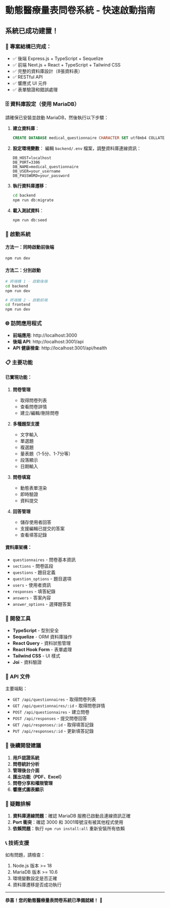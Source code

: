 # 動態醫療量表問卷系統 - 快速啟動指南

## 系統已成功建置！

### 🎉 專案結構已完成：

- ✅ 後端 Express.js + TypeScript + Sequelize
- ✅ 前端 Next.js + React + TypeScript + Tailwind CSS
- ✅ 完整的資料庫設計（8張資料表）
- ✅ RESTful API
- ✅ 響應式 UI 元件
- ✅ 表單驗證和錯誤處理

### 🗄️ 資料庫設定（使用 MariaDB）

請確保已安裝並啟動 MariaDB，然後執行以下步驟：

1. **建立資料庫**：
   ```sql
   CREATE DATABASE medical_questionnaire CHARACTER SET utf8mb4 COLLATE utf8mb4_unicode_ci;
   ```

2. **設定環境變數**：
   編輯 `backend/.env` 檔案，調整資料庫連線資訊：
   ```
   DB_HOST=localhost
   DB_PORT=3306
   DB_NAME=medical_questionnaire
   DB_USER=your_username
   DB_PASSWORD=your_password
   ```

3. **執行資料庫遷移**：
   ```bash
   cd backend
   npm run db:migrate
   ```

4. **載入測試資料**：
   ```bash
   npm run db:seed
   ```

### 🚀 啟動系統

#### 方法一：同時啟動前後端
```bash
npm run dev
```

#### 方法二：分別啟動
```bash
# 終端機 1 - 啟動後端
cd backend
npm run dev

# 終端機 2 - 啟動前端
cd frontend
npm run dev
```

### 🌐 訪問應用程式

- **前端應用**: http://localhost:3000
- **後端 API**: http://localhost:3001/api
- **API 健康檢查**: http://localhost:3001/api/health

### 📋 主要功能

#### 已實現功能：
1. **問卷管理**
   - 取得問卷列表
   - 查看問卷詳情
   - 建立/編輯/刪除問卷

2. **多種題型支援**
   - 文字輸入
   - 單選題
   - 複選題
   - 量表題（1-5分、1-7分等）
   - 段落顯示
   - 日期輸入

3. **問卷填寫**
   - 動態表單渲染
   - 即時驗證
   - 資料提交

4. **回答管理**
   - 儲存使用者回答
   - 支援編輯已提交的答案
   - 查看填答記錄

#### 資料庫架構：
- `questionnaires` - 問卷基本資訊
- `sections` - 問卷區段
- `questions` - 題目定義
- `question_options` - 題目選項
- `users` - 使用者資訊
- `responses` - 填答紀錄
- `answers` - 答案內容
- `answer_options` - 選擇題答案

### 🔧 開發工具

- **TypeScript** - 型別安全
- **Sequelize** - ORM 資料庫操作
- **React Query** - 資料狀態管理
- **React Hook Form** - 表單處理
- **Tailwind CSS** - UI 樣式
- **Joi** - 資料驗證

### 📖 API 文件

主要端點：
- `GET /api/questionnaires` - 取得問卷列表
- `GET /api/questionnaires/:id` - 取得問卷詳情
- `POST /api/questionnaires` - 建立問卷
- `POST /api/responses` - 提交問卷回答
- `GET /api/responses/:id` - 取得填答記錄
- `PUT /api/responses/:id` - 更新填答記錄

### 🎯 後續開發建議

1. **用戶認證系統**
2. **問卷統計分析**
3. **管理後台介面**
4. **匯出功能（PDF、Excel）**
5. **問卷分享和權限管理**
6. **響應式圖表顯示**

### 🐛 疑難排解

1. **資料庫連線問題**：確認 MariaDB 服務已啟動且連線資訊正確
2. **Port 衝突**：確認 3000 和  3001埠號沒有被其他程式使用
3. **依賴問題**：執行 `npm run install:all` 重新安裝所有依賴

### 📞 技術支援

如有問題，請檢查：
1. Node.js 版本 >= 18
2. MariaDB 版本 >= 10.6
3. 環境變數設定是否正確
4. 資料庫遷移是否成功執行

---

**恭喜！您的動態醫療量表問卷系統已準備就緒！** 🎉

